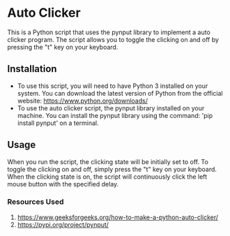# Auto Clicker
This is a Python script that uses the pynput library to implement a auto clicker program. The script allows you to toggle the clicking on and off by pressing the "t" key on your keyboard.

## Installation
- To use this script, you will need to have Python 3 installed on your system. You can download the latest version of Python from the official website: https://www.python.org/downloads/
- To use the auto clicker script, the pynput library installed on your machine. You can install the pynput library using the command:
'pip install pynput' on a terminal.

## Usage
When you run the script, the clicking state will be initially set to off. To toggle the clicking on and off, simply press the "t" key on your keyboard. When the clicking state is on, the script will continuously click the left mouse button with the specified delay.

### Resources Used
1. https://www.geeksforgeeks.org/how-to-make-a-python-auto-clicker/
2. https://pypi.org/project/pynput/
